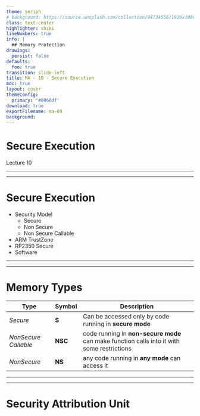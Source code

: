 ```yaml
---
theme: seriph
# background: https://source.unsplash.com/collection/94734566/1920x1080
class: text-center
highlighter: shiki
lineNumbers: true
info: |
  ## Memory Protection
drawings:
  persist: false
defaults:
  foo: true
transition: slide-left
title: MA - 10 - Secure Execution
mdc: true
layout: cover
themeConfig:
  primary: '#0060df'
download: true
exportFilename: ma-09
background:
---
```


# Secure Execution
Lecture 10

---
---

# Secure Execution

- Security Model
  - Secure
  - Non Secure
  - Non Secure Callable
- ARM TrustZone
- RP2350 Secure 
- Software

---
---
# Memory Types

| Type | Symbol | Description |
|-|-|-|
| *Secure* | **S** | Can be accessed only by code running in **secure mode** |
| *NonSecure Callable* | **NSC** | code running in **non-secure mode** can make function calls into it with some restrictions |
| *NonSecure* | **NS** | any code running in **any mode** can access it |

---
---
# Security Attribution Unit

